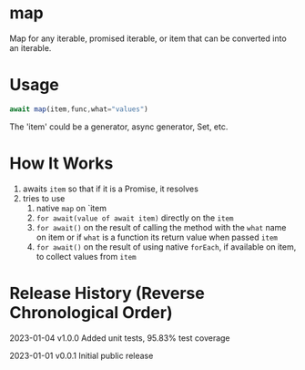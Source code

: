 # map
Map for any iterable, promised iterable, or item that can be converted into an iterable.

# Usage

```javascript
await map(item,func,what="values")
```

The 'item' could be a generator, async generator, Set, etc.

# How It Works

1. awaits `item` so that if it is a Promise, it resolves
2. tries to use
   1. native `map` on `item
   2. `for await(value of await item)` directly on the `item`
   3. `for await()` on the result of calling the method with the `what` name on item or if `what` is a function its return value when passed `item`
   4. `for await()` on the result of using native `forEach`, if available on item, to collect values from `item`

# Release History (Reverse Chronological Order)

2023-01-04 v1.0.0 Added unit tests, 95.83% test coverage

2023-01-01 v0.0.1 Initial public release
  
